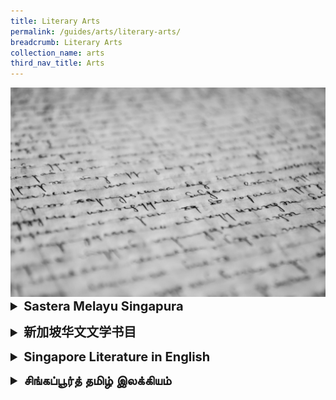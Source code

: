 ```yaml
---
title: Literary Arts
permalink: /guides/arts/literary-arts/
breadcrumb: Literary Arts
collection_name: arts
third_nav_title: Arts
---
```

<img src="/images/category/literary-arts.jpg" alt="literary arts banner" style="width:800px;" />

<details style= "font-size:20px">
<summary><b>Sastera Melayu Singapura</b></summary>
<table style="width:100%">
  <tr>
    <td><b><a href = "/guides/arts/literaryarts/sasteramelayusingapura/novel">Novel</a></b></td>
    <td><b><a href = "/guides/arts/literaryarts/sasteramelayusingapura/esei">Esei</a></b></td>
  </tr>
  <tr>
    <td><b><a href = "/guides/arts/literaryarts/sasteramelayusingapura/puisi">Puisi</a></b></td>
    <td><b><a href = "/guides/arts/literaryarts/sasteramelayusingapura/cerpen">Cerpen</a></b></td>
  </tr>
  <tr>
    <td><b><a href = "/guides/arts/literaryarts/sasteramelayusingapura/drama">Drama</a></b></td>
  </tr>
</table>
</details>
<p>

<details style= "font-size:20px">
<summary><b>新加坡华文文学书目</b></summary>
<table style="width:100%">
  <tr>
    <td><b><a href = "/guides/arts/literaryarts/singaporechineseliterature/poetry">诗歌</a></b></td>
    <td><b><a href = "/guides/arts/literaryarts/singaporechineseliterature/criticism-and-research">文学评论与研究</a></b></td>
  </tr>
  <tr>
    <td><b><a href = "/guides/arts/literaryarts/singaporechineseliterature/prose-and-miscellaneous-writing">散文与杂文</a></b></td>
    <td><b><a href = "/guides/arts/literaryarts/singaporechineseliterature/drama-and-crosstalk">戏剧与相声</a></b></td>
  </tr>
  <tr>
    <td><b><a href = "/guides/arts/literaryarts/singaporechineseliterature/novels">小说</a></b></td>
  </tr>
</table>
</details>
<p>
<details style= "font-size:20px">
<summary><b>Singapore Literature in English</b></summary>
<table style="width:100%">
  <tr>
    <td><b><a href = "/guides/arts/literaryarts/singaporeenglishliterature/miscellaneous">Miscellaneous</a></b></td>
    <td><b><a href = "/guides/arts/literaryarts/singaporeenglishliterature/electronic-journals">Electronic Journals</a></b></td>
  </tr>
  <tr>
    <td><b><a href = "/guides/arts/literaryarts/singaporeenglishliterature/novels">Novels</a></b></td>
    <td><b><a href = "/guides/arts/literaryarts/singaporeenglishliterature/periodicals-electronic-journals-and-misc">Periodicals, Electronic Journals and Misc.</a></b></td>
  </tr>
  <tr>
    <td><b><a href = "/guides/arts/literaryarts/singaporeenglishliterature/poetry">Poetry</a></b></td>
    <td><b><a href = "/guides/arts/literaryarts/singaporeenglishliterature/short-stories">Short Stories</a></b></td>
  </tr>
  <tr>
    <td><b><a href = "/guides/arts/literaryarts/singaporeenglishliterature/drama">Drama</a></b></td>
    <td><b><a href = "/guides/arts/literaryarts/singaporeenglishliterature/anthologies">Anthologies</a></b></td>
  </tr>
</table>
</details>
<p>


<details style= "font-size:20px">
<summary><b>சிங்கப்பூர்த் தமிழ் இலக்கியம்</b></summary>
<table style="width:100%">
  <tr>
    <td><b><a href = "/guides/arts/literaryarts/singaporetamilliterature/novel">புதினம்</a></b></td>
    <td><b><a href = "/guides/arts/literaryarts/singaporetamilliterature/plays">நாடகங்கள்</a></b></td>
  </tr>
  <tr>
    <td><b><a href = "/guides/arts/literaryarts/singaporetamilliterature/short-stories">சிறுகதைகள்</a></b></td>
    <td><b><a href = "/guides/arts/literaryarts/singaporetamilliterature/poems">கவிதைகள்</a></b></td>
  </tr>
  <tr>
    <td><b><a href = "/guides/arts/literaryarts/singaporetamilliterature/articles-and-research">கட்டுரைகள், ஆய்வுக் கட்டுரைகள்</a></b></td>
  </tr>
</table>
</details>
<p>